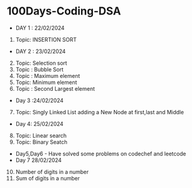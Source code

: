 # 100Days-Coding-DSA
* DAY 1 : 22/02/2024
1. Topic: INSERTION SORT
* DAY 2 : 23/02/2024
2. Topic: Selection sort
3. Topic : Bubble Sort
4. Topic : Maximum element
5. Topic: Minimum element
6. Topic : Second Largest element
* Day 3 :24/02/2024
7. Topic: Singly Linked List adding a New Node at first,last and Middle
* Day 4: 25/02/2024
8. Topic: Linear search
9. Topic: Binary Seatch
* Day5,Day6 - Have solved some problems on codechef and leetcode
* Day 7 28/02/2024
10. Number of digits in a number
11. Sum of digits in  a number

  
